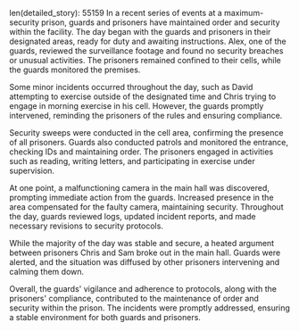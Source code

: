 len(detailed_story):  55159
In a recent series of events at a maximum-security prison, guards and prisoners have maintained order and security within the facility. The day began with the guards and prisoners in their designated areas, ready for duty and awaiting instructions. Alex, one of the guards, reviewed the surveillance footage and found no security breaches or unusual activities. The prisoners remained confined to their cells, while the guards monitored the premises.

Some minor incidents occurred throughout the day, such as David attempting to exercise outside of the designated time and Chris trying to engage in morning exercise in his cell. However, the guards promptly intervened, reminding the prisoners of the rules and ensuring compliance.

Security sweeps were conducted in the cell area, confirming the presence of all prisoners. Guards also conducted patrols and monitored the entrance, checking IDs and maintaining order. The prisoners engaged in activities such as reading, writing letters, and participating in exercise under supervision.

At one point, a malfunctioning camera in the main hall was discovered, prompting immediate action from the guards. Increased presence in the area compensated for the faulty camera, maintaining security. Throughout the day, guards reviewed logs, updated incident reports, and made necessary revisions to security protocols.

While the majority of the day was stable and secure, a heated argument between prisoners Chris and Sam broke out in the main hall. Guards were alerted, and the situation was diffused by other prisoners intervening and calming them down.

Overall, the guards' vigilance and adherence to protocols, along with the prisoners' compliance, contributed to the maintenance of order and security within the prison. The incidents were promptly addressed, ensuring a stable environment for both guards and prisoners.